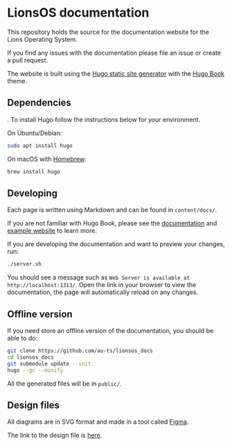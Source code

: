# LionsOS documentation

This repository holds the source for the documentation website for the Lions Operating System.

If you find any issues with the documentation please file an issue or create
a pull request.

The website is built using the [Hugo static site generator](https://gohugo.io/) with the
[Hugo Book](https://github.com/alex-shpak/hugo-book) theme.

## Dependencies

. To install
Hugo follow the instructions below for your environment.

On Ubuntu/Debian:
```sh
sudo apt install hugo
```

On macOS with [Homebrew](https://brew.sh/):
```sh
brew install hugo
```

## Developing

Each page is written using Markdown and can be found in `content/docs/`.

If you are not familiar with Hugo Book, please see the
[documentation](https://github.com/alex-shpak/hugo-book) and
[example website](https://hugo-book-demo.netlify.app/docs/example/table-of-contents/with-toc/)
to learn more.

If you are developing the documentation and want to preview your changes, run:
```sh
./server.sh
```

You should see a message such as `Web Server is available at http://localhost:1313/`.
Open the link in your browser to view the documentation, the page will automatically
reload on any changes.

## Offline version

If you need store an offline version of the documentation, you should be able to do:
```sh
git clone https://github.com/au-ts/lionsos_docs
cd lionsos_docs
git submodule update --init
hugo --gc --minify
```

All the generated files will be in `public/`.

## Design files 

All diagrams are in SVG format and made in a tool called [Figma](https://figma.com).

The link to the design file is [here](https://www.figma.com/file/cUe98sFv4JyY7VWz374RNv/LionsOS-docs?type=design&node-id=0%3A1&mode=design&t=M6pKokl1dW035I91-1).

